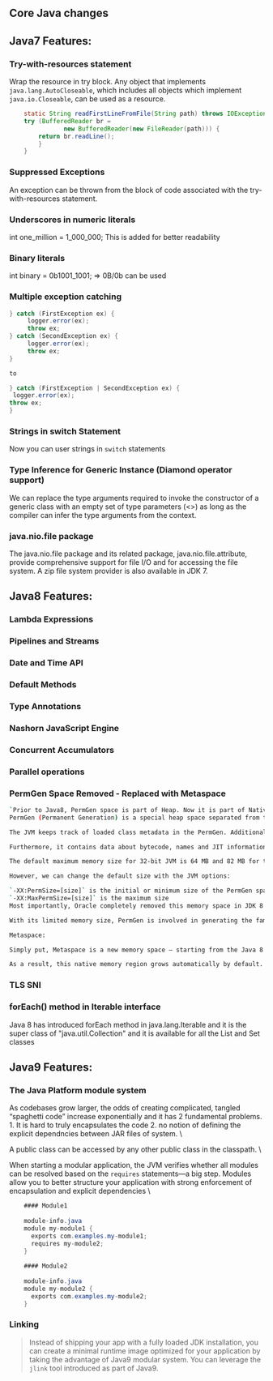 Core Java changes
-----------------

## Java7 Features:

### Try-with-resources statement

Wrap the resource in try block. Any object that implements `java.lang.AutoCloseable`, which includes all objects which implement `java.io.Closeable`, can be used as a resource. 

```java
	static String readFirstLineFromFile(String path) throws IOException {
	try (BufferedReader br =
		       new BufferedReader(new FileReader(path))) {
	    return br.readLine();
	    }
	}
```

### Suppressed Exceptions

An exception can be thrown from the block of code associated with the try-with-resources statement.

### Underscores in numeric literals

int one_million = 1_000_000; This is added for better readability

### Binary literals 

int binary = 0b1001_1001;  => 0B/0b can be used

### Multiple exception catching

```java
} catch (FirstException ex) {
     logger.error(ex);
     throw ex;
} catch (SecondException ex) {
     logger.error(ex);
     throw ex;
}

to 

} catch (FirstException | SecondException ex) {
 logger.error(ex);
throw ex;
}
```

### Strings in switch Statement

Now you can user strings in `switch` statements

### Type Inference for Generic Instance (Diamond operator support)

We can replace the type arguments required to invoke the constructor of a generic class with an empty set of type parameters (<>) as long as the compiler can infer the type arguments from the context.

### java.nio.file package

The java.nio.file package and its related package, java.nio.file.attribute, provide comprehensive support for file I/O and for accessing the file system. A zip file system provider is also available in JDK 7.

## Java8 Features:

### Lambda Expressions

### Pipelines and Streams

### Date and Time API
### Default Methods
### Type Annotations
### Nashorn JavaScript Engine
### Concurrent Accumulators
### Parallel operations

### PermGen Space Removed - Replaced with Metaspace

```bash
`Prior to Java8, PermGen space is part of Heap. Now it is part of Native Memory`. 
PermGen (Permanent Generation) is a special heap space separated from the main memory heap.

The JVM keeps track of loaded class metadata in the PermGen. Additionally, the JVM stores all the static content in this memory section. This includes all the static methods, primitive variables, and references to the static objects.

Furthermore, it contains data about bytecode, names and JIT information. Before Java 7, the String Pool was also part of this memory. The disadvantages of the fixed pool size are listed in our write-up.

The default maximum memory size for 32-bit JVM is 64 MB and 82 MB for the 64-bit version.

However, we can change the default size with the JVM options:

`-XX:PermSize=[size]` is the initial or minimum size of the PermGen space
`-XX:MaxPermSize=[size]` is the maximum size
Most importantly, Oracle completely removed this memory space in JDK 8 release.

With its limited memory size, PermGen is involved in generating the famous OutOfMemoryError.

Metaspace:

Simply put, Metaspace is a new memory space – starting from the Java 8 version; it has replaced the older PermGen memory space. The most significant difference is how it handles the memory allocation.

As a result, this native memory region grows automatically by default. Here we also have new flags to tune-up the memory:
```


### TLS SNI
### forEach() method in Iterable interface
Java 8 has introduced forEach method in java.lang.Iterable and it is the super class of "java.util.Collection" and it is available for all the List and Set classes

## Java9 Features:

### The Java Platform module system


As codebases grow larger, the odds of creating complicated, tangled “spaghetti code” increase exponentially and it has 2 fundamental problems. 1. It is hard to truly encapsulates the code 2. no notion of defining the explicit dependncies between JAR files of system. \

A public class can be accessed by any other public class in the classpath. \

When starting a modular application, the JVM verifies whether all modules can be resolved based on the `requires` statements—a big step. Modules allow you to better structure your application with strong enforcement of encapsulation and explicit dependencies \

```java 
	#### Module1 
	
	module-info.java 
	module my-module1 {
	  exports com.examples.my-module1;
	  requires my-module2;
	}
	
	#### Module2 
	
	module-info.java 
	module my-module2 {
	  exports com.examples.my-module2;
	}

```


### Linking 

> Instead of shipping your app with a fully loaded JDK installation, you can create a minimal runtime image optimized for your application by taking the advantage of Java9 modular system. You can leverage the `jlink` tool introduced as part of Java9.











  





	
